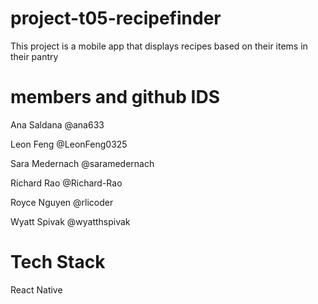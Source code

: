 # project-t05-recipefinder

This project is a mobile app that displays recipes based on their items in their pantry

# members and github IDS

Ana Saldana  @ana633

Leon Feng @LeonFeng0325

Sara Medernach @saramedernach

Richard Rao @Richard-Rao

Royce Nguyen @rlicoder

Wyatt Spivak @wyatthspivak

# Tech Stack
React Native 
